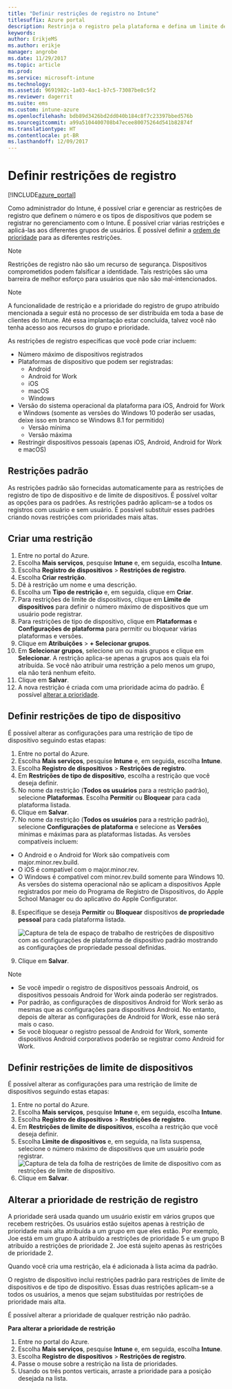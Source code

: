 ```yaml
---
title: "Definir restrições de registro no Intune"
titlesuffix: Azure portal
description: Restrinja o registro pela plataforma e defina um limite de registro de dispositivo no Intune. "
keywords: 
author: ErikjeMS
ms.author: erikje
manager: angrobe
ms.date: 11/29/2017
ms.topic: article
ms.prod: 
ms.service: microsoft-intune
ms.technology: 
ms.assetid: 9691982c-1a03-4ac1-b7c5-73087be8c5f2
ms.reviewer: dagerrit
ms.suite: ems
ms.custom: intune-azure
ms.openlocfilehash: bdb89d3426bd2dd040b184c8f7c23397bbed576b
ms.sourcegitcommit: a99a5104400708b47ecee80075264d541b82874f
ms.translationtype: HT
ms.contentlocale: pt-BR
ms.lasthandoff: 12/09/2017
---
```

# <a name="set-enrollment-restrictions"></a>Definir restrições de registro

[!INCLUDE[azure_portal](./includes/azure_portal.md)]

Como administrador do Intune, é possível criar e gerenciar as restrições de registro que definem o número e os tipos de dispositivos que podem se registrar no gerenciamento com o Intune. É possível criar várias restrições e aplicá-las aos diferentes grupos de usuários. É possível definir a [ordem de prioridade](#change-enrollment-restriction-priority) para as diferentes restrições.

>[!NOTE]
>Restrições de registro não são um recurso de segurança. Dispositivos comprometidos podem falsificar a identidade. Tais restrições são uma barreira de melhor esforço para usuários que não são mal-intencionados.

>[!NOTE]
>A funcionalidade de restrição e a prioridade do registro de grupo atribuído mencionada a seguir está no processo de ser distribuída em toda a base de clientes do Intune. Até essa implantação estar concluída, talvez você não tenha acesso aos recursos do grupo e prioridade. 

As restrições de registro específicas que você pode criar incluem:

- Número máximo de dispositivos registrados
- Plataformas de dispositivo que podem ser registradas:
  - Android
  - Android for Work
  - iOS
  - macOS
  - Windows
- Versão do sistema operacional da plataforma para iOS, Android for Work e Windows (somente as versões do Windows 10 poderão ser usadas, deixe isso em branco se Windows 8.1 for permitido)
  - Versão mínima
  - Versão máxima
- Restringir dispositivos pessoais (apenas iOS, Android, Android for Work e macOS)

## <a name="default-restrictions"></a>Restrições padrão

As restrições padrão são fornecidas automaticamente para as restrições de registro de tipo de dispositivo e de limite de dispositivos. É possível voltar as opções para os padrões. As restrições padrão aplicam-se a todos os registros com usuário e sem usuário. É possível substituir esses padrões criando novas restrições com prioridades mais altas.

## <a name="create-a-restriction"></a>Criar uma restrição

1. Entre no portal do Azure.
2. Escolha **Mais serviços**, pesquise **Intune** e, em seguida, escolha **Intune**.
3. Escolha **Registro de dispositivos** > **Restrições de registro**.
4. Escolha **Criar restrição**.
5. Dê à restrição um nome e uma descrição.
6. Escolha um **Tipo de restrição** e, em seguida, clique em **Criar**.
7. Para restrições de limite de dispositivos, clique em **Limite de dispositivos** para definir o número máximo de dispositivos que um usuário pode registrar.
8. Para restrições de tipo de dispositivo, clique em **Plataformas** e **Configurações de plataforma** para permitir ou bloquear várias plataformas e versões.
9. Clique em **Atribuições** > **+ Selecionar grupos**.
10. Em **Selecionar grupos**, selecione um ou mais grupos e clique em **Selecionar**. A restrição aplica-se apenas a grupos aos quais ela foi atribuída. Se você não atribuir uma restrição a pelo menos um grupo, ela não terá nenhum efeito.
11. Clique em **Salvar**.
12. A nova restrição é criada com uma prioridade acima do padrão. É possível [alterar a prioridade](#change-enrollment-restriction-priority).

## <a name="set-device-type-restrictions"></a>Definir restrições de tipo de dispositivo

É possível alterar as configurações para uma restrição de tipo de dispositivo seguindo estas etapas:

1. Entre no portal do Azure.
2. Escolha **Mais serviços**, pesquise **Intune** e, em seguida, escolha **Intune**.
3. Escolha **Registro de dispositivos** > **Restrições de registro**.
4. Em **Restrições de tipo de dispositivo**, escolha a restrição que você deseja definir.
5. No nome da restrição (**Todos os usuários** para a restrição padrão), selecione **Plataformas**. Escolha **Permitir** ou **Bloquear** para cada plataforma listada.
6. Clique em **Salvar**.
7. No nome da restrição (**Todos os usuários** para a restrição padrão), selecione **Configurações de plataforma** e selecione as **Versões** mínimas e máximas para as plataformas listadas. As versões compatíveis incluem:
  - O Android e o Android for Work são compatíveis com major.minor.rev.build.
  - O iOS é compatível com o major.minor.rev.
  - O Windows é compatível com minor.rev.build somente para Windows 10.
  As versões do sistema operacional não se aplicam a dispositivos Apple registrados por meio do Programa de Registro de Dispositivos, do Apple School Manager ou do aplicativo do Apple Configurator. 
8. Especifique se deseja **Permitir** ou **Bloquear** dispositivos **de propriedade pessoal** para cada plataforma listada.

    ![Captura de tela de espaço de trabalho de restrições de dispositivo com as configurações de plataforma de dispositivo padrão mostrando as configurações de propriedade pessoal definidas.](media/device-restrictions-platform-configurations.png)
9. Clique em **Salvar**.

>[!NOTE]
>- Se você impedir o registro de dispositivos pessoais Android, os dispositivos pessoais Android for Work ainda poderão ser registrados.
>- Por padrão, as configurações de dispositivos Android for Work serão as mesmas que as configurações para dispositivos Android. No entanto, depois de alterar as configurações de Android for Work, esse não será mais o caso.
>- Se você bloquear o registro pessoal de Android for Work, somente dispositivos Android corporativos poderão se registrar como Android for Work.

## <a name="set-device-limit-restrictions"></a>Definir restrições de limite de dispositivos

É possível alterar as configurações para uma restrição de limite de dispositivos seguindo estas etapas:

1. Entre no portal do Azure.
2. Escolha **Mais serviços**, pesquise **Intune** e, em seguida, escolha **Intune**.
3. Escolha **Registro de dispositivos** > **Restrições de registro**.
4. Em **Restrições de limite de dispositivos**, escolha a restrição que você deseja definir.
5. Escolha **Limite de dispositivos** e, em seguida, na lista suspensa, selecione o número máximo de dispositivos que um usuário pode registrar.
    ![Captura de tela da folha de restrições de limite de dispositivo com as restrições de limite de dispositivo.](./media/device-restrictions-limit.png)
6. Clique em **Salvar**.

## <a name="change-enrollment-restriction-priority"></a>Alterar a prioridade de restrição de registro

A prioridade será usada quando um usuário existir em vários grupos que recebem restrições. Os usuários estão sujeitos apenas à restrição de prioridade mais alta atribuída a um grupo em que eles estão. Por exemplo, Joe está em um grupo A atribuído a restrições de prioridade 5 e um grupo B atribuído a restrições de prioridade 2. Joe está sujeito apenas às restrições de prioridade 2. 

Quando você cria uma restrição, ela é adicionada à lista acima da padrão.

O registro de dispositivo inclui restrições padrão para restrições de limite de dispositivos e de tipo de dispositivo. Essas duas restrições aplicam-se a todos os usuários, a menos que sejam substituídas por restrições de prioridade mais alta. 

É possível alterar a prioridade de qualquer restrição não padrão. 

**Para alterar a prioridade de restrição**

1. Entre no portal do Azure.
2. Escolha **Mais serviços**, pesquise **Intune** e, em seguida, escolha **Intune**.
3. Escolha **Registro de dispositivos** > **Restrições de registro**.
4. Passe o mouse sobre a restrição na lista de prioridades.
5. Usando os três pontos verticais, arraste a prioridade para a posição desejada na lista.





